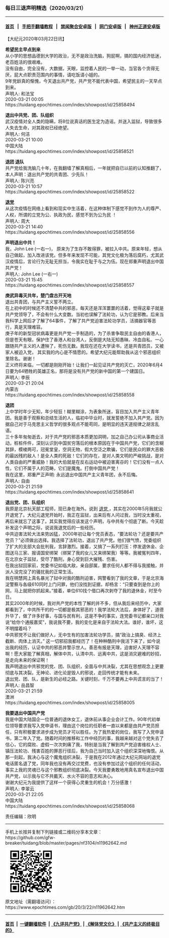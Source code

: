 ### 每日三退声明精选（2020/03/21）
------------------------

#### [首页](https://github.com/gfw-breaker/banned-news1/blob/master/README.md) &nbsp;&nbsp;|&nbsp;&nbsp; [手把手翻墙教程](https://github.com/gfw-breaker/guides/wiki) &nbsp;&nbsp;|&nbsp;&nbsp; [禁闻聚合安卓版](https://github.com/gfw-breaker/bn-android) &nbsp;&nbsp;|&nbsp;&nbsp; [网门安卓版](https://github.com/oGate2/oGate) &nbsp;&nbsp;|&nbsp;&nbsp; [神州正道安卓版](https://github.com/SzzdOgate/update) 



<div class="post_content" id="artbody" itemprop="articleBody">
 <!-- article content begin -->
 <p>
  【大纪元2020年03月22日讯】
 </p>
 <p>
  <strong>
   希望民主早点到来
  </strong>
  <br/>
  从小学的思想品德到大学的政治，无不是政治洗脑，狗屁啊，搞的国内经济低迷，老百姓活的很艰难。
  <br/>
  没有自由，完全没有，大数据，天眼，监控着人民的一举一动，当官各个贪得无厌，屁大点职责范围内的事情，请吃饭请小姐的。
  <br/>
  9年党龄真的惭愧，今天退出共产党，共产党不能代表中国，希望民主的一天早点到来。
  <br/>
  声明人: 和法宝
  <br/>
  2020-03-21 00:05
  <br/>
  https://tuidang.epochtimes.com/index/showpost/id/25858494
 </p>
 <p>
  <strong>
   退出中共党、团、队组织
  </strong>
  <br/>
  武汉疫情对全人类的隐瞒，将8位说真话的医生定为造谣。并送入监狱，导致很多人失去生命，对其政权已经绝望。
  <br/>
  声明人: 何洁
  <br/>
  2020-03-21 10:00
  <br/>
  中国大陆
  <br/>
  https://tuidang.epochtimes.com/index/showpost/id/25858521
 </p>
 <p>
  <strong>
   退团 退队
  </strong>
  <br/>
  共产党给我洗脑几十年，在我翻墙了解真相后，一年就把自已以前的认知推翻了，本人声明：退出共产党的共青团、少先队！
  <br/>
  声明人: 陈兴亮
  <br/>
  2020-03-21 10:57
  <br/>
  https://tuidang.epochtimes.com/index/showpost/id/25858522
 </p>
 <p>
  <strong>
   <a href="https://www.epochtimes.com/gb/tag/%E9%80%80%E5%85%9A.html">
    退党
   </a>
  </strong>
  <br/>
  从这次疫情在网络上看到和现实中生活着，在这种体制下感觉不到作为人的尊严、人权，所谓的立党为公、执政为民，感觉不到为公为民 ！
  <br/>
  声明人: 周大
  <br/>
  2020-03-21 14:40
  <br/>
  https://tuidang.epochtimes.com/index/showpost/id/25858556
 </p>
 <p>
  <strong>
   声明退出中共！
  </strong>
  <br/>
  我，John Lee (一右一)， 原来为了生存不敢得罪，被拉入中共。原来年轻，想从自己做起，加入改进该党。但多年来发现不可能，其党文化极为落后腐朽，尤其武汉疫情后，言论行为无耻无担当，令我实在耻于与之为伍。现在郑重声明退出中国共产党！
  <br/>
  声明人: John Lee (一右一)
  <br/>
  2020-03-21 15:45
  <br/>
  https://tuidang.epochtimes.com/index/showpost/id/25858557
 </p>
 <p>
  <strong>
   庚武异毒灭共年，楚门盘古开天地
  </strong>
  <br/>
  退出共青团，与共产主义誓不两立。
  <br/>
  在上初中的时候还不清楚中共的邪恶，每天还是浑浑噩噩的活着，觉得这辈子就是共产党领导了，不会有什么大变数。当初也误解了法轮功，认为它是邪教。后来当我科学上网后才了解了64事件，了解了共产党迫害法轮功学员，活摘器官等恶行，真是天理难容。
  <br/>
  庚子年的新型冠状病毒更是共产党一手制造的，为了杀害争取民主自由的香港人，但是苍天有眼，保护住了香港人和台湾人，反倒是大陆无知愚昧、冷血自私、一心跟随共产主义的人遭殃了，死伤无数。我现在还在大学读书，还是共青团员，又被家人被迫入党， 其实我的内心是不情愿的。希望大纪元能帮助我从这个邪恶组织里除名。谢谢！
  <br/>
  正义终将来临，一切都是刚刚开始！让我们一起见证共产党的灭亡，2020年6月4日要为64牺牲的英雄正名，那将是没有共产党的新中国的第一个建国日。
  <br/>
  声明人: 李辰
  <br/>
  2020-03-21 20:04
  <br/>
  内蒙古
  <br/>
  https://tuidang.epochtimes.com/index/showpost/id/25858558
 </p>
 <p>
  <strong>
   退团
  </strong>
  <br/>
  上中学时年少无知，年少轻狂！糊里糊涂，为表象所迷，盲目加入共产主义青年团。我是善于观察和总结生活的人，临初中毕业时，就发誓绝不加入共产党。因为据自己对于马克思主义哲学的很多观点不能苟同，是明显的违天道规律之胡言乱语。
  <br/>
  三十多年匆匆逝去，对于共产党的邪恶本质更加洞明，加之自己办公司从事商业活动，桩桩件件，深刻认识到中国贫穷落后的根本原因在于中国共产党，它们的含糊其辞，模棱两可，冠冕堂皇，空洞无物，假大空泛之欺骗，它们是民众的罪大恶极的最凶残的敌人！是全人类的死敌！它们的存在，是对人类文明的严峻挑战，是对人类自由的严重威胁！我的大伯就是在反右运动中被迫害离卋的！它们没有一点人性，它们不属于人的范畴，它们是魔鬼。打倒中国共产党！
  <br/>
  我在这里，郑重严正声明: 永远退出中国共产主义青年团，永不后悔。
  <br/>
  声明人: 自由
  <br/>
  2020-03-21 21:59
  <br/>
  https://tuidang.epochtimes.com/index/showpost/id/25858641
 </p>
 <p>
  <strong>
   退出党、团、队组织
  </strong>
  <br/>
  我原是北京杭天部工程师，现已身在海外。说到
  <a href="https://www.epochtimes.com/gb/tag/%E9%80%80%E5%85%9A.html">
   退党
  </a>
  ，其实在2000年5月我就公开退党了。大纪元退党开始时，我正在监狱，出来后有人问过我，当时没太重视，再后来就忘了这事了。其实我觉得应该发这个声明，与中共有个彻底了断。今天趁补发这个声明之际，说说我退党后的一些经历。
  <br/>
  中共迫害法轮大法来势凶猛，2000年初让每个党员表态，“要法轮功？还是要共产党员？”必须做出选择。我选择了法轮功，退出了共产党。他们很气愤，党委组织了扩大的支部大会批判我，言辞激烈。接着，又搞了一系列打压：停发退休金、企图送马三家、报请国安绑架（绑架了我的女儿又来绑架我）等等。我被冤判四年，在北京女子监狱，受尽了酷刑，身心受到巨大摧残、伤害。
  <br/>
  在我出狱回家前，党委书记如临大敌，亲自部属，要求任何人都不得与我接触，并派人没完没了的骚扰我的正常生活。
  <br/>
  我在明慧网上真名暴光了狱中对我的酷刑迫害，网警看到了我的文章，于是北京海淀警察与各级610同时上门问罪，他们没找到证据，却杨言：“只要查到是你上的网，马上就把你抓起来。”接着，单位610找个借口再次剥夺了我的退休金，时至今日。
  <br/>
  其实2000年的时候，我对共产党的本性了解的并不多，但从我后来经历中，大家都看到了，中共所干的的一切都是极其邪恶的！我学法轮大法后，身体好了，道德升华了，做了许多好事，与国与民有利，这是不争的事实，连党委书记都亲口对我说“给你个通报嘉奖”，我说我不要，我的变化是来自于法轮大法。谁好，谁坏，这不明摆着吗？
  <br/>
  中共邪党不让我们做好人，无中生有的加害法轮功学员，搞“政治上搞臭、经济上截断、肉体上消灭。” 这一切邪招我都经历了！在种种酷刑中我活下来了，如今说出我的经历，认证中共的邪恶并警示世人。善恶有报是天理，迫害好人天理不容啊！愿大家能了解真相，解体中共，认清中共、远离中共，这是消灾避难的妙招，是走向未来的保证啊！
  <br/>
  我声明退出中共邪党的党、团、队组织，全面与中共决裂，尤其在思想观念上更要彻底与其决裂。无神论、进化论是毁人的邪说，走回传统才能有未来。
  <br/>
  退出党、团、队，是新生的必经之路。关键时刻，千万不要再上中共谎言的当了！
  <br/>
  声明人: 岳昌智
  <br/>
  2020-03-21 21:59
  <br/>
  澳洲
  <br/>
  https://tuidang.epochtimes.com/index/showpost/id/25858005
 </p>
 <p>
  <strong>
   我要退出中国共产党
  </strong>
  <br/>
  我是中国大陆国企一位普通的退休女工，退休前从事企业会计工作。90年代初单位领导要求我写入党申请书，理由这个岗位的任职者一直以来都是由共产党员担任，只有积极要求进步成为党员才可以胜任。为了我热爱的岗位，我写了入党申请书，第二年入了党。随着时间的推移和工作中经历的事，我越来越对这个党失去了信心，它的腐败、虚假一次次刺痛了我，特别是当我了解到共产党迫害维权人士、镇压法轮功、残害百姓的罪恶行径后，我为自己当时加入这个组织深深地悔恨。从那一刻起，我决心与这个魔鬼组织决裂，于是我在2012年通过大纪元网站的退党电话匿名退了党，同年我也没有再交过党费，也没有参加过这个组织的任何活动，事实上我的灵魂已与这个邪教组织彻底决裂。今天我要勇敢地用真名宣布退出中国共产党，以示我与它不共戴天、水火不容的意志和决心。
  <br/>
  谢谢大纪元为我提供了这样一个获得心灵重生的机会！万分感激！
  <br/>
  声明人: 李翠云
  <br/>
  2020-03-21 22:05
  <br/>
  中国大陆
  <br/>
  https://tuidang.epochtimes.com/index/showpost/id/25858068
 </p>
 <p>
  责任编辑：欣明
 </p>
 <!-- article content end -->
 <div id="below_article_ad">
 </div>
</div>

<hr/>
手机上长按并复制下列链接或二维码分享本文章：<br/>
https://github.com/gfw-breaker/tuidang/blob/master/pages/nf3104/n11962642.md <br/>
<a href='https://github.com/gfw-breaker/tuidang/blob/master/pages/nf3104/n11962642.md'><img src='https://github.com/gfw-breaker/tuidang/blob/master/pages/nf3104/n11962642.md.png'/></a> <br/>
原文地址（需翻墙访问）：https://www.epochtimes.com/gb/20/3/22/n11962642.htm


------------------------
#### [首页](https://github.com/gfw-breaker/banned-news/blob/master/README.md) &nbsp;|&nbsp; [一键翻墙软件](https://github.com/gfw-breaker/nogfw/blob/master/README.md) &nbsp;| [《九评共产党》](https://github.com/gfw-breaker/9ping.md/blob/master/README.md#九评之一评共产党是什么) | [《解体党文化》](https://github.com/gfw-breaker/jtdwh.md/blob/master/README.md) | [《共产主义的终极目的》](https://github.com/gfw-breaker/gczydzjmd.md/blob/master/README.md)


<img src='http://gfw-breaker.win/tuidang/pages/nf3104/n11962642.md' width='0px' height='0px'/>